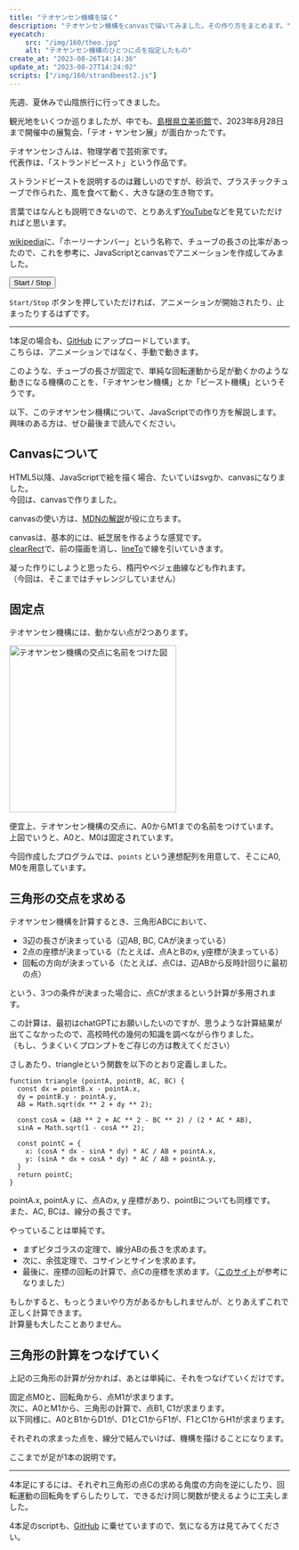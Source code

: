 ```yaml
---
title: "テオヤンセン機構を描く"
description: "テオヤンセン機構をcanvasで描いてみました。その作り方をまとめます。"
eyecatch: 
    src: "/img/160/theo.jpg"
    alt: "テオヤンセン機構のひとつに点を指定したもの"
create_at: "2023-08-26T14:14:36"
update_at: "2023-08-27T14:24:02"
scripts: ["/img/160/strandbeest2.js"]
---
```


先週、夏休みで山陰旅行に行ってきました。

観光地をいくつか巡りましたが、中でも、[島根県立美術館](https://www.shimane-art-museum.jp/)で、2023年8月28日まで開催中の展覧会、「テオ・ヤンセン展」が面白かったです。

テオヤンセンさんは、物理学者で芸術家です。  
代表作は、「ストランドビースト」という作品です。

ストランドビーストを説明するのは難しいのですが、砂浜で、プラスチックチューブで作られた、風を食べて動く、大きな謎の生き物です。

言葉ではなんとも説明できないので、とりあえず[YouTube](https://www.youtube.com/channel/UCw4BFxLFguznor-MnYNwGTg)などを見ていただければと思います。

[wikipedia](https://ja.wikipedia.org/wiki/%E3%83%86%E3%82%AA%E3%83%BB%E3%83%A4%E3%83%B3%E3%82%BB%E3%83%B3_(%E5%BD%AB%E5%88%BB%E5%AE%B6))に、「ホーリーナンバー」という名称で、チューブの長さの比率があったので、これを参考に、JavaScriptとcanvasでアニメーションを作成してみました。  

<canvas id="myCanvas" width="300" height="150" style="width:100%;height:auto;max-width:500px;"></canvas>

<p><button id="myButton">Start / Stop</button></p>

`Start/Stop` ボタンを押していただければ、アニメーションが開始されたり、止まったりするはずです。

---

1本足の場合も、[GitHub](https://thirdcake.github.io/tools_page/strandbeest.html) にアップロードしています。  
こちらは、アニメーションではなく、手動で動きます。

このような、チューブの長さが固定で、単純な回転運動から足が動くかのような動きになる機構のことを、「テオヤンセン機構」とか「ビースト機構」というそうです。

以下、このテオヤンセン機構について、JavaScriptでの作り方を解説します。  
興味のある方は、ぜひ最後まで読んでください。

## Canvasについて

HTML5以降、JavaScriptで絵を描く場合、たいていはsvgか、canvasになりました。  
今回は、canvasで作りました。

canvasの使い方は、[MDNの解説](https://developer.mozilla.org/ja/docs/Web/API/Canvas_API)が役に立ちます。

canvasは、基本的には、紙芝居を作るような感覚です。  
[clearRect](https://developer.mozilla.org/ja/docs/Web/API/CanvasRenderingContext2D/clearRect)で、前の描画を消し、[lineTo](https://developer.mozilla.org/ja/docs/Web/API/CanvasRenderingContext2D/lineTo)で線を引いていきます。

凝った作りにしようと思ったら、楕円やベジェ曲線なども作れます。  
（今回は、そこまではチャレンジしていません）

## 固定点

テオヤンセン機構には、動かない点が2つあります。

<p><img src="/img/160/theo.jpg" alt="テオヤンセン機構の交点に名前をつけた図" decoding="async" width="16" height="9" style="display:block;width:300px;max-width:100%;height:auto;" /></p>

便宜上、テオヤンセン機構の交点に、A0からM1までの名前をつけています。  
上図でいうと、A0と、M0は固定されています。

今回作成したプログラムでは、`points` という連想配列を用意して、そこにA0, M0を用意しています。

## 三角形の交点を求める

テオヤンセン機構を計算するとき、三角形ABCにおいて、

- 3辺の長さが決まっている（辺AB, BC, CAが決まっている）
- 2点の座標が決まっている（たとえば、点AとBのx, y座標が決まっている）
- 回転の方向が決まっている（たとえば、点Cは、辺ABから反時計回りに最初の点）

という、3つの条件が決まった場合に、点Cが求まるという計算が多用されます。

この計算は、最初はchatGPTにお願いしたいのですが、思うような計算結果が出てこなかったので、高校時代の幾何の知識を調べながら作りました。  
（もし、うまくいくプロンプトをご存じの方は教えてください）

さしあたり、triangleという関数を以下のとおり定義しました。

```
function triangle (pointA, pointB, AC, BC) {
  const dx = pointB.x - pointA.x,
  dy = pointB.y - pointA.y,
  AB = Math.sqrt(dx ** 2 + dy ** 2);

  const cosA = (AB ** 2 + AC ** 2 - BC ** 2) / (2 * AC * AB),
  sinA = Math.sqrt(1 - cosA ** 2);

  const pointC = {
    x: (cosA * dx - sinA * dy) * AC / AB + pointA.x,
    y: (sinA * dx + cosA * dy) * AC / AB + pointA.y,
  }
  return pointC;
}
```

pointA.x, pointA.y に、点Aのx, y 座標があり、pointBについても同様です。  
また、AC, BCは、線分の長さです。

やっていることは単純です。

- まずピタゴラスの定理で、線分ABの長さを求めます。
- 次に、余弦定理で、コサインとサインを求めます。
- 最後に、座標の回転の計算で、点Cの座標を求めます。（[このサイト](https://mathwords.net/heimenkaiten)が参考になりました）

もしかすると、もっとうまいやり方があるかもしれませんが、とりあえずこれで正しく計算できます。  
計算量も大したことありません。

## 三角形の計算をつなげていく

上記の三角形の計算が分かれば、あとは単純に、それをつなげていくだけです。

固定点M0と、回転角から、点M1が求まります。  
次に、A0とM1から、三角形の計算で、点B1, C1が求まります。  
以下同様に、A0とB1からD1が、D1とC1からF1が、F1とC1からH1が求まります。

それぞれの求まった点を、線分で結んでいけば、機構を描けることになります。

ここまでが足が1本の説明です。

---

4本足にするには、それぞれ三角形の点Cの求める角度の方向を逆にしたり、回転運動の回転角をずらしたりして、できるだけ同じ関数が使えるように工夫しました。

4本足のscriptも、[GitHub](https://github.com/thirdcake/tools_page/blob/main/strandbeest2.html) に乗せていますので、気になる方は見てみてください。
